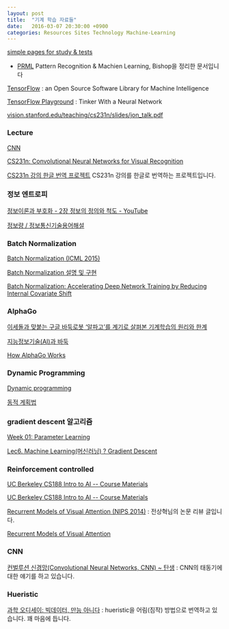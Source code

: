 ```yaml
---
layout: post
title:  "기계 학습 자료들"
date:   2016-03-07 20:30:00 +0900
categories: Resources Sites Technology Machine-Learning
---
```


[simple pages for study & tests](http://norman3.github.io)
  
* [PRML](http://norman3.github.io/prml/) Pattern Recognition & Machien Learning, Bishop을 정리한 문서입니다

[TensorFlow](https://www.tensorflow.org) : an Open Source Software Library for Machine Intelligence

[TensorFlow Playground](http://playground.tensorflow.org/) : Tinker With a Neural Network

[‎vision.stanford.edu/teaching/cs231n/slides/jon_talk.pdf](http://vision.stanford.edu/teaching/cs231n/slides/jon_talk.pdf)

### Lecture

[CNN](http://cs231n.stanford.edu/syllabus.html)

[CS231n: Convolutional Neural Networks for Visual Recognition](http://cs231n.stanford.edu)

[CS231n 강의 한글 번역 프로젝트](http://aikorea.org/cs231n/) CS231n 강의를 한글로 번역하는 프로젝트입니다. 

### 정보 엔트로피

[정보이론과 부호화 - 2장 정보의 정의와 척도 - YouTube](https://www.youtube.com/watch?v=M5Ak4Kpu23Q)

[정보량 / 정보통신기술용어해설](http://www.ktword.co.kr/tree_menu_manager.php?id=781&m_temp1=3660)


### Batch Normalization

[Batch Normalization (ICML 2015)](http://sanghyukchun.github.io/88/)

[Batch Normalization 설명 및 구현](https://shuuki4.wordpress.com/2016/01/13/batch-normalization-설명-및-구현/)

[Batch Normalization: Accelerating Deep Network Training by Reducing Internal Covariate Shift](http://arxiv.org/abs/1502.03167)


### AlphaGo

[이세돌과 맞붙는 구글 바둑로봇 ‘알파고’를 계기로 살펴본 기계학습의 원리와 한계](http://www.venturesquare.net/716562)

[지능정보기술(AI)과 바둑](http://aibaduk.kr)

[How AlphaGo Works](https://www.dcine.com/2016/01/28/alphago/)


### Dynamic Programming

[Dynamic programming](https://en.wikipedia.org/wiki/Dynamic_programming)

[동적 계획법](https://ko.wikipedia.org/wiki/동적_계획법)

### gradient descent 알고리즘

[Week 01: Parameter Learning](http://goodtogreate.tistory.com/394)

[Lec6. Machine Learning(머신러닝) ? Gradient Descent](http://blog.naver.com/mypa3424/220542149463)

### Reinforcement controlled

[UC Berkeley CS188 Intro to AI -- Course Materials](http://ai.berkeley.edu/home.html)

[UC Berkeley CS188 Intro to AI -- Course Materials](http://ai.berkeley.edu/reinforcement.html)

[Recurrent Models of Visual Attention (NIPS 2014)](http://sanghyukchun.github.io/91/) : 전상혁님의 논문 리뷰 글입니다.

[Recurrent Models of Visual Attention](https://arxiv.org/abs/1406.6247)

### CNN 

[컨벌루션 신경망(Convolutional Neural Networks, CNN) ~ 탄생](http://blog.naver.com/msnayana/220781235541) : CNN의 태동기에 대한 얘기를 하고 있습니다. 

### Hueristic

[과학 오디세이: 빅데이터, 만능 아니다](http://v.media.daum.net/v/20161113211254798) : hueristic을 어림(짐작) 방법으로 번역하고 있습니다. 꽤 마음에 듭니다.

